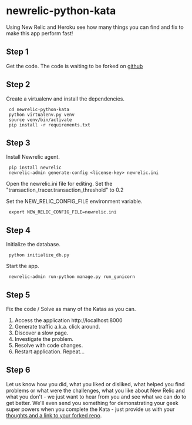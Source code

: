 newrelic-python-kata
==================

Using New Relic and Heroku see how many things you can find and fix to make this app perform fast!

Step 1
-------
Get the code. The code is waiting to be forked on [github](https://github.com/newrelic/newrelic-python-kata)

Step 2
-------
Create a virtualenv and install the dependencies.

     cd newrelic-python-kata
     python virtualenv.py venv
     source venv/bin/activate
     pip install -r requirements.txt

Step 3
-------
Install Newrelic agent.

     pip install newrelic     
     newrelic-admin generate-config <license-key> newrelic.ini

Open the newrelic.ini file for editing.
Set the "transaction_tracer.transaction_threshold" to 0.2

Set the NEW_RELIC_CONFIG_FILE environment variable.

     export NEW_RELIC_CONFIG_FILE=newrelic.ini 
     
Step 4
------
Initialize the database.

     python initialize_db.py

Start the app.

     newrelic-admin run-python manage.py run_gunicorn

Step 5
-------
Fix the code / Solve as many of the Katas as you can. 
1. Access the application http://localhost:8000
2. Generate traffic a.k.a. click around.
3. Discover a slow page.
4. Investigate the problem.
5. Resolve with code changes.
6. Restart application.
     Repeat...

Step 6
-------
Let us know how you did, what you liked or disliked, what helped you find problems or what were the challenges, what you like about New Relic and what you don't - we just want to hear from you and see what we can do to get better. We'll even send you something for demonstrating your geek super powers when you complete the Kata - just provide us with your [thoughts and a link to your forked repo](https://support.newrelic.com/home).
